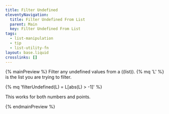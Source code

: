 ```yaml
---
title: Filter Undefined
eleventyNavigation:
  title: Filter Undefined From List
  parent: Main
  key: Filter Undefined From List
tags:
  - list-manipulation
  - tip
  - list-utility-fn
layout: base.liquid
crosslinks: []
---
```


{% mainPreview %}
Filter any undefined values from a ((list)). {% mq 'L' %} is the list you are trying to filter.

{% mq
  'filterUndefined(L) = L[abs(L) > -1]'
  %}

This works for both numbers and points.

{% endmainPreview %}
